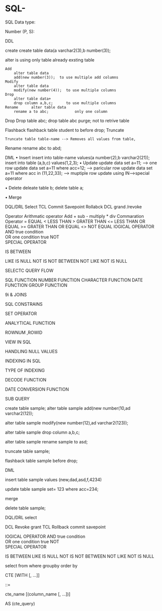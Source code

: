 # SQL-
SQL Data type:

Number (P, S): 

DDL

create 
	create table data(a varchar2(3),b number(3));

alter is using only table already exsting table

	Add	
		alter table data
		add(new number(3));  to use multiple add columns
	Modify
		alter table data
		modify(new number(4));	to use multiple columns
	Drop
		alter table data+
		drop column a,b,c;      to use multiple columns
	Rename		alter table data
		rename a to abc;			only one column
Drop
	Drop table abc;
	drop table abc purge;			not to retrive table
	
Flashback 
flashback table student to before drop;
Truncate
	
	Truncate table table-name --> Removes all values from table,

Rename 
	rename abc to abd;
		
DML
•	Insert
			insert into table-name values(a number(2),b varchar2(21));
			insert into table (a,b,c) values(1,2,3);
•	Update
			update data set a=11;						  --> one row
			update data set a=11 where acc=12;			  --> paricular row 
			update data set a=11 where acc in (11,22,33); --> muptiple row update using IN-->special operator
			
•	Delete
			deleate table b;
			delete table a;
			
•	Merge

DQL/DRL
	Select
TCL
	Commit
	Savepoint
	Rollabck
DCL
grand /revoke

Operator
	Arithmatic operator 
		Add +
		sub -
		multiply *
		div 
	Commaration Operator
		= EQUAL
		< LESS THAN
		> GRATER THAN
		<= LESS THAN OR EQUAL
		>= GRATER THAN OR EQUAL
		<> NOT EQUAL
lOGICAL OPERATOR
AND true condition  
OR one condition true 
NOT  
SPECIAL OPERATOR

IS 
BETWEEN


LIKE
IS NULL
NOT IS 
NOT BETWEEN
NOT LIKE
NOT IS NULL


SELECTC QUERY FLOW

SQL FUNCTION
	NUMBER FUNCTION
	CHARACTER FUNCTION
	DATE FUNCTION
	GROUP FUNCTION

9i & JOINS

SQL CONSTRAINS

SET OPERATOR

ANALYTICAL FUNCTION

ROWNUM ,ROWID

VIEW IN SQL

HANDLING NULL VALUES

INDEXING IN  SQL

TYPE OF INDEXING

DECODE FUNCTION

DATE CONVERSION FUNCTION

SUB QUERY 



create table sample;
alter table sample
add(new number(10,ad varchar2(12));

alter table sample 
modify(new number(12),ad varchar2(123));

alter table sample 
drop column a,b,c;

alter table sample 
rename sample to asd;


truncate table sample;

flashback table sample before drop;

DML

insert table sample values (new,dad,asd,f,4234)

update table sample set= 123 where acc=234;

merge

delete table sample;

DQL/DRL
select

DCL
Revoke
grant
TCL
Rollback
commit
savepoint

lOGICAL OPERATOR
AND true condition  
OR one condition true 
NOT  
SPECIAL OPERATOR

IS 
BETWEEN
LIKE
IS NULL
NOT IS 
NOT BETWEEN
NOT LIKE
NOT IS NULL


select
from 
where
groupby
order by

CTE
[WITH  [, …]]  

::=

cte_name [(column_name [, …])]

AS (cte_query) 
